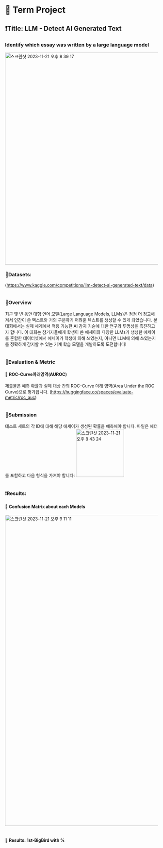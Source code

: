 # 📌 Term Project
## ❗️Title: LLM - Detect AI Generated Text
### Identify which essay was written by a large language model

<img width="698" alt="스크린샷 2023-11-21 오후 8 39 17" src="https://github.com/V2LLAIN/Data_Science/assets/104286511/4378e801-2de8-4e1e-96b5-6fd138a6af16">

### 📕Datasets:
(https://www.kaggle.com/competitions/llm-detect-ai-generated-text/data)
#
#
#
### 📕Overview
최근 몇 년 동안 대형 언어 모델(Large Language Models, LLMs)은 점점 더 정교해져서 인간이 쓴 텍스트와 거의 구분하기 어려운 텍스트를 생성할 수 있게 되었습니다. 본 대회에서는 실제 세계에서 적용 가능한 AI 감지 기술에 대한 연구와 투명성을 촉진하고자 합니다.
이 대회는 참가자들에게 학생이 쓴 에세이와 다양한 LLMs가 생성한 에세이를 혼합한 데이터셋에서 에세이가 학생에 의해 쓰였는지, 아니면 LLM에 의해 쓰였는지를 정확하게 감지할 수 있는 기계 학습 모델을 개발하도록 도전합니다!

#
#
#
### 📕Evaluation & Metric
#### 🚩 ROC-Curve아래영역(AUROC)
제출물은 예측 확률과 실제 대상 간의 ROC–Curve 아래 영역(Area Under the ROC Curve)으로 평가됩니다.
(https://huggingface.co/spaces/evaluate-metric/roc_auc)

#
#
#
### 📕Submission
테스트 세트의 각 ID에 대해 해당 에세이가 생성된 확률을 예측해야 합니다. 파일은 헤더를 포함하고 다음 형식을 가져야 합니다:
<img width="158" alt="스크린샷 2023-11-21 오후 8 43 24" src="https://github.com/V2LLAIN/Data_Science/assets/104286511/121da6f2-7596-41a6-bead-0969d92d14b3">


#
#
#
### ❗️Results: 
#### 🚩 Confusion Matrix about each Models
<img width="1024" alt="스크린샷 2023-11-21 오후 9 11 11" src="https://github.com/V2LLAIN/Data_Science/assets/104286511/5bfc60e8-5c09-492b-b838-888606de7fc4">



#
#### 🚩 Results: 1st-BigBird with %
#

